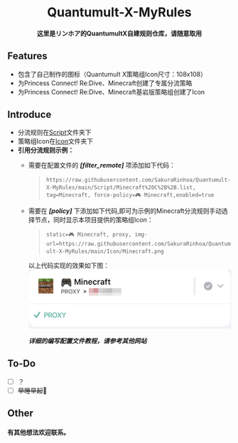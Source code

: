 <h1 align="center">
Quantumult-X-MyRules
</h1>

<h4 align="center">这里是リンホア的QuantumultX自建规则仓库，请随意取用</h4>

## Features

- 包含了自己制作的图标（Quantumult X策略组Icon尺寸：108x108）
- 为Princess Connect! Re:Dive、Minecraft创建了专属分流策略
- 为Princess Connect! Re:Dive、Minecraft基岩版策略组创建了Icon

## Introduce

- 分流规则在[Script](https://github.com/SakuraRinhoa/Quantumult-X-MyRules/tree/main/Script)文件夹下
- 策略组Icon在[Icon](https://github.com/SakuraRinhoa/Quantumult-X-MyRules/tree/main/Icon)文件夹下
- **引用分流规则示例：**
  - 需要在配置文件的 ***[filter_remote]*** 项添加如下代码：

    >```https://raw.githubusercontent.com/SakuraRinhoa/Quantumult-X-MyRules/main/Script/Minecraft%20C%2B%2B.list, tag=Minecraft, force-policy=🎮 Minecraft,enabled=true```
    
  - 需要在 ***[policy]*** 下添加如下代码,即可为示例的Minecraft分流规则手动选择节点，同时显示本项目提供的策略组Icon：
    
    >```static=🎮 Minecraft, proxy, img-url=https://raw.githubusercontent.com/SakuraRinhoa/Quantumult-X-MyRules/main/Icon/Minecraft.png```
    
    以上代码实现的效果如下图：
    ![This is an image](https://raw.githubusercontent.com/SakuraRinhoa/Quantumult-X-MyRules/main/README_Files/Quantumult%20X%20%E7%AD%96%E7%95%A5%E7%BB%84%E7%A4%BA%E4%BE%8B-1.jpg)
    
    ***详细的编写配置文件教程，请参考其他网站***

## To-Do

- [ ] ？
- [ ] ~~早睡早起~~:zany_face:

## Other

<h4>有其他想法欢迎联系。</h4>
